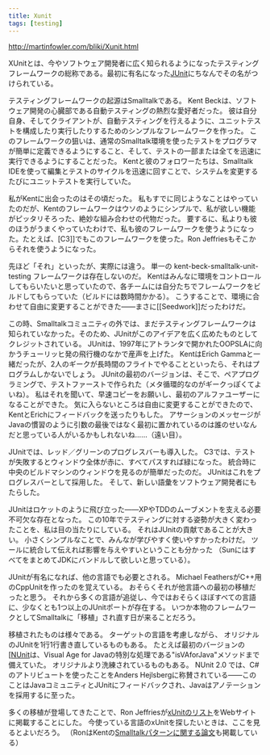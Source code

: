 ```yaml
---
title: Xunit
tags: [testing]
---
```


http://martinfowler.com/bliki/Xunit.html



XUnitとは、今やソフトウェア開発者に広く知られるようになったテスティングフレームワークの総称である。最初に有名になった[JUnit](http://junit.org/)にちなんでその名がつけられている。



テスティングフレームワークの起源はSmalltalkである。
Kent Beckは、ソフトウェア開発の心臓部である自動テスティングの熱烈な愛好者だった。
彼は自分自身、そしてクライアントが、自動テスティングを行えるように、ユニットテストを構成したり実行したりするためのシンプルなフレームワークを作った。
このフレームワークの狙いは、通常のSmalltalk環境を使ったテストをプログラマが簡単に定義できるようにすること、そして、テストの一部または全てを迅速に実行できるようにすることだった。
Kentと彼のフォロワーたちは、Smalltalk IDEを使って編集とテストのサイクルを迅速に回すことで、システムを変更するたびにユニットテストを実行していた。



私がKentに出会ったのはその頃だった。
私もすでに同じようなことはやっていたのだが、Kentのフレームワークはウソのようにシンプルで、私が欲しい機能がピッタリそろった、絶妙な組み合わせの代物だった。
要するに、私よりも彼のほうがうまくやっていたわけで、私も彼のフレームワークを使うようになった。たとえば、[C3]]でもこのフレームワークを使った。Ron Jeffriesもそこからそれを使うようになった。



先ほど「それ」といったが、実際には違う。
単一の kent-beck-smalltalk-unit-testing フレームワークは存在しないのだ。
Kentはみんなに環境をコントロールしてもらいたいと思っていたので、各チームには自分たちでフレームワークをビルドしてもらっていた（ビルドには数時間かかる）。
こうすることで、環境に合わせて自由に変更することができた——まさに[[Seedwork]]だったわけだ。



この時、Smalltalkコミュニティの外では、まだテスティングフレームワークは知られていなかった。そのため、JUnitがこのアイデアを広く広めたものとしてクレジットされている。
JUnitは、1997年にアトランタで開かれたOOPSLAに向かうチューリッヒ発の飛行機のなかで産声を上げた。
KentはErich Gammaと一緒だったが、2人のギークが長時間のフライトでやることといったら、それはプログラムしかないでしょう。
JUnitの最初のバージョンは、そこで、ペアプログラミングで、テストファーストで作られた（メタ循環的なのがギークっぽくてよいね）。
私はそれを聞いて、早速コピーをお願いし、最初のアルファユーザーになることができた。
気に入らないところは自由に変更することができたので、KentとErichにフィードバックを送ったりもした。
アサーションのメッセージがJavaの慣習のように引数の最後ではなく最初に置かれているのは誰のせいなんだと思っている人がいるかもしれないね……（遠い目）。



JUnitでは、レッド／グリーンのプログレスバーも導入した。
C3では、テストが失敗するとウィンドウ全体が赤に、すべてパスすれば緑になった。
統合時に中央のビルドマシンのウィンドウを見るのが簡単だったのだ。
JUnitはこれをプログレスバーとして採用した。
そして、新しい語彙をソフトウェア開発者にもたらした。



JUnitはロケットのように飛び立った——XPやTDDのムーブメントを支える必要不可欠な存在となった。
この10年でテスティングに対する姿勢が大きく変わったことを、私は目の当たりにしている。
それはJUnitの貢献であることが大きい。
小さくシンプルなことで、みんなが学びやすく使いやすかったわけだ。
ツールに統合して伝えれば影響を与えやすいということも分かった
（SunにはすべてをまとめてJDKにバンドルして欲しいと思っている）。



JUnitが有名になれば、他の言語でも必要とされる。
Michael FeathersがC++用のCppUnitを作ったのを覚えている。
おそらくそれが他言語への最初の移植だったと思う。
それから多くの言語が追従し、今ではおそらくほぼすべての言語に、少なくとも1つ以上のJUnitポートが存在する。
いつか本物のフレームワークとしてSmalltalkに「移植」され直す日が来ることだろう。



移植されたものは様々である。
ターゲットの言語を考慮しながら、
オリジナルのJUnitを1行1行書き直しているものもある。
たとえば最初のバージョンの[[NUnit](http://nunit.org/)は、Visual Age for Javaの特別な処理である"isVAforJava"メソッドまで備えていた。
オリジナルより洗練されているものもある。
NUnit 2.0 では、C#のアトリビュートを使ったことをAnders Hejlsbergに称賛されている——このことはJavaコミュニティとJUnitにフィードバックされ、Javaはアノテーションを採用するに至った。



多くの移植が登場してきたことで、Ron Jeffriesが[xUnitのリスト](http://www.xprogramming.com/software.htm)をWebサイトに掲載することにした。
今使っている言語のxUnitを探したいときは、ここを見るとよいだろう。
（RonはKentの[Smalltalkパターンに関する論文](http://www.xprogramming.com/testfram.htm)も掲載している）
